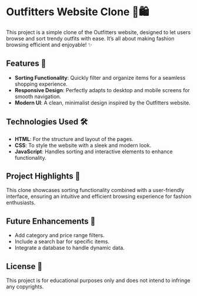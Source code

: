 # Outfitters Website Clone 👕🛍️  

This project is a simple clone of the Outfitters website, designed to let users browse and sort trendy outfits with ease. It’s all about making fashion browsing efficient and enjoyable! ✨  

## Features 🌟  
- **Sorting Functionality**: Quickly filter and organize items for a seamless shopping experience.  
- **Responsive Design**: Perfectly adapts to desktop and mobile screens for smooth navigation.  
- **Modern UI**: A clean, minimalist design inspired by the Outfitters website.  

## Technologies Used 🛠️  
- **HTML**: For the structure and layout of the pages.  
- **CSS**: To style the website with a sleek and modern look.  
- **JavaScript**: Handles sorting and interactive elements to enhance functionality.  

## Project Highlights 🚀  
This clone showcases sorting functionality combined with a user-friendly interface, ensuring an intuitive and efficient browsing experience for fashion enthusiasts.  

## Future Enhancements 🌱  
- Add category and price range filters.  
- Include a search bar for specific items.  
- Integrate a database to handle dynamic data.  

## License 📄  
This project is for educational purposes only and does not intend to infringe any copyrights.  
